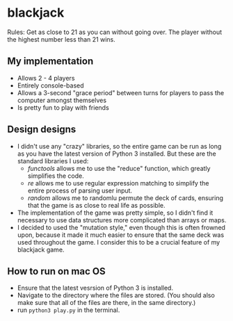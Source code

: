 # blackjack
Rules: Get as close to 21 as you can without going over. The player without the highest number less than 21 wins.

## My implementation
- Allows 2 - 4 players
- Entirely console-based
- Allows a 3-second "grace period" between turns for players to pass the computer amongst themselves
- Is pretty fun to play with friends

## Design designs
- I didn't use any "crazy" libraries, so the entire game can be run as long as you have the latest version of Python 3 installed. But these are the standard libraries I used:
  - *functools* allows me to use the "reduce" function, which greatly simplifies the code.
  - *re* allows me to use regular expression matching to simplify the entire process of parsing user input.
  - *random* allows me to randomlu permute the deck of cards, ensuring that the game is as close to real life as possible.
- The implementation of the game was pretty simple, so I didn't find it necessary to use data structures more complicated than arrays or maps.
- I decided to used the "mutation style," even though this is often frowned upon, because it made it much easier to ensure that the same deck was used throughout the game.  I consider this to be a crucial feature of my blackjack game.

## How to run on mac OS
- Ensure that the latest vesrsion of Python 3 is installed.
- Navigate to the directory where the files are stored. (You should also make sure that all of the files are there, in the same directory.)
- run `python3 play.py` in the terminal.
